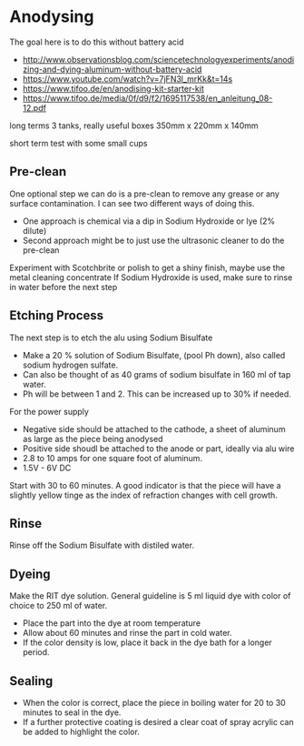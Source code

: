 # Anodysing

The goal here is to do this without battery acid

  * http://www.observationsblog.com/sciencetechnologyexperiments/anodizing-and-dying-aluminum-without-battery-acid
  * https://www.youtube.com/watch?v=7jFN3l_mrKk&t=14s
  * https://www.tifoo.de/en/anodising-kit-starter-kit
  * https://www.tifoo.de/media/0f/d9/f2/1695117538/en_anleitung_08-12.pdf

long terms 3 tanks, really useful boxes
350mm x 220mm x 140mm

short term test with some small cups

## Pre-clean

One optional step we can do is a pre-clean to remove any grease or any surface contamination.
I can see two different ways of doing this.

  * One approach is chemical via a dip in Sodium Hydroxide or lye (2% dilute)
  * Second approach might be to just use the ultrasonic cleaner to do the pre-clean

Experiment with Scotchbrite or polish to get a shiny finish, maybe use the metal cleaning concentrate
If Sodium Hydroxide is used, make sure to rinse in water before the next step

## Etching Process

The next step is to etch the alu using Sodium Bisulfate

  * Make a 20 % solution of Sodium Bisulfate, (pool Ph down), also called sodium hydrogen sulfate.
  * Can also be thought of as 40 grams of sodium bisulfate in 160 ml of tap water.
  * Ph will be between 1 and 2. This can be increased up to 30% if needed.

For the power supply

  * Negative side should be attached to the cathode, a sheet of aluminum as large as the piece being anodysed
  * Positive side shoudl be attached to the anode or part, ideally via alu wire
  * 2.8 to 10 amps for one square foot of aluminum.
  * 1.5V - 6V DC

Start with 30 to 60 minutes.
A good indicator is that the piece will have a slightly yellow tinge as the index of refraction changes with cell growth. 

## Rinse

Rinse off the Sodium Bisulfate with distiled water.

## Dyeing

Make the RIT dye solution. General guideline is 5 ml liquid dye with color of choice to 250 ml of water.

  * Place the part into the dye at room temperature
  * Allow about 60 minutes and rinse the part in cold water.
  * If the color density is low, place it back in the dye bath for a longer period.

## Sealing

  * When the color is correct, place the piece in boiling water for 20 to 30 minutes to seal in the dye.
  * If a further protective coating is desired a clear coat of spray acrylic can be added to highlight the color.
